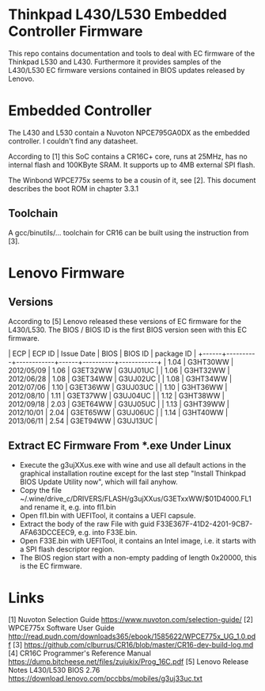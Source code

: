 # Thinkpad L430/L530 Embedded Controller Firmware

This repo contains documentation and tools to deal with EC firmware of the Thinkpad L530 and L430.
Furthermore it provides samples of the L430/L530 EC firmware versions contained in BIOS updates released by Lenovo.

# Embedded Controller

The L430 and L530 contain a Nuvoton NPCE795GA0DX as the embedded controller. I couldn't find any datasheet.

According to [1] this SoC contains a CR16C+ core, runs at 25MHz, has no internal flash and 100KByte SRAM. It supports up to 4MB external SPI flash.

The Winbond WPCE775x seems to be a cousin of it, see [2]. This document describes the boot ROM in chapter 3.3.1


## Toolchain

A gcc/binutils/... toolchain for CR16 can be built using the instruction from [3].

# Lenovo Firmware

## Versions

According to [5] Lenovo released these versions of EC firmware for the L430/L530. The BIOS / BIOS ID is the first BIOS version seen with this EC firmware.

| ECP  | ECP ID   | Issue Date | BIOS | BIOS ID  | package ID |
+------+----------+------------+------+----------+------------+
| 1.04 | G3HT30WW | 2012/05/09 | 1.06 | G3ET32WW | G3UJ01UC   |
| 1.06 | G3HT32WW | 2012/06/28 | 1.08 | G3ET34WW | G3UJ02UC   |
| 1.08 | G3HT34WW | 2012/07/06 | 1.10 | G3ET36WW | G3UJ03UC   |
| 1.10 | G3HT36WW | 2012/08/10 | 1.11 | G3ET37WW | G3UJ04UC   |
| 1.12 | G3HT38WW | 2012/09/18 | 2.03 | G3ET64WW | G3UJ05UC   |
| 1.13 | G3HT39WW | 2012/10/01 | 2.04 | G3ET65WW | G3UJ06UC   |
| 1.14 | G3HT40WW | 2013/06/11 | 2.54 | G3ET94WW | G3UJ13UC   |

## Extract EC Firmware From *.exe Under Linux

* Execute the g3ujXXus.exe with wine and use all default actions in the graphical installation routine except for the last step "Install Thinkpad BIOS Update Utility now", which will fail anyhow.
* Copy the file ~/.wine/drive_c/DRIVERS/FLASH/g3ujXXus/G3ETxxWW/$01D4000.FL1 and rename it, e.g. into fl1.bin
* Open fl1.bin with UEFITool, it contains a UEFI capsule.
* Extract the body of the raw File with guid  F33E367F-41D2-4201-9CB7-AFA63DCCEEC9, e.g. into F33E.bin.
* Open F33E.bin with UEFITool, it contains an Intel image, i.e. it starts with a SPI flash descriptor region.
* The BIOS region start with a non-empty padding of length 0x20000, this is the EC firmware.


# Links

[1] Nuvoton Selection Guide https://www.nuvoton.com/selection-guide/
[2] WPCE775x Software User Guide http://read.pudn.com/downloads365/ebook/1585622/WPCE775x_UG_1.0.pdf
[3] https://github.com/clburrus/CR16/blob/master/CR16-dev-build-log.md
[4] CR16C Programmer's Reference Manual https://dump.bitcheese.net/files/zujukix/Prog_16C.pdf
[5] Lenovo Release Notes L430/L530 BIOS 2.76 https://download.lenovo.com/pccbbs/mobiles/g3uj33uc.txt
